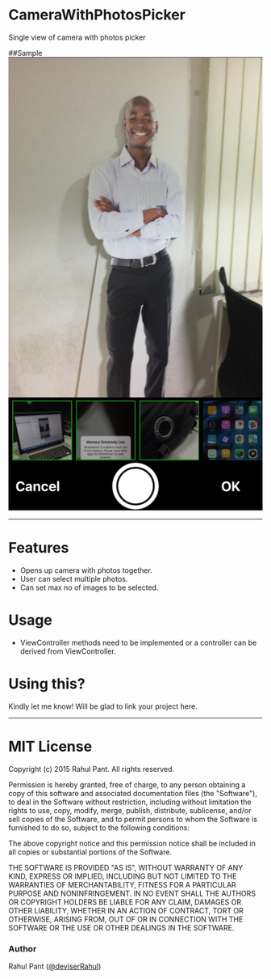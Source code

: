 # CameraWithPhotosPicker
Single view of camera with photos picker

##Sample
![demo1](/Example.jpg) 
***

Features
==================
- Opens up camera with photos together.
- User can select multiple photos.
- Can set max no of images to be selected.

Usage
==================
- ViewController methods need to be implemented or a controller can be derived from ViewController.

Using this?
==================
Kindly let me know! 
Will be glad to link your project here.

***

MIT License
==================
Copyright (c) 2015 Rahul Pant. All rights reserved.

Permission is hereby granted, free of charge, to any person obtaining a
copy of this software and associated documentation files (the "Software"),
to deal in the Software without restriction, including
without limitation the rights to use, copy, modify, merge, publish,
distribute, sublicense, and/or sell copies of the Software, and to
permit persons to whom the Software is furnished to do so, subject to
the following conditions:

The above copyright notice and this permission notice shall be included
in all copies or substantial portions of the Software.

THE SOFTWARE IS PROVIDED "AS IS", WITHOUT WARRANTY OF ANY KIND, EXPRESS
OR IMPLIED, INCLUDING BUT NOT LIMITED TO THE WARRANTIES OF
MERCHANTABILITY, FITNESS FOR A PARTICULAR PURPOSE AND NONINFRINGEMENT.
IN NO EVENT SHALL THE AUTHORS OR COPYRIGHT HOLDERS BE LIABLE FOR ANY
CLAIM, DAMAGES OR OTHER LIABILITY, WHETHER IN AN ACTION OF CONTRACT,
TORT OR OTHERWISE, ARISING FROM, OUT OF OR IN CONNECTION WITH THE
SOFTWARE OR THE USE OR OTHER DEALINGS IN THE SOFTWARE.

### Author

Rahul Pant ([@deviserRahul](https://github.com/deviserRahul))
